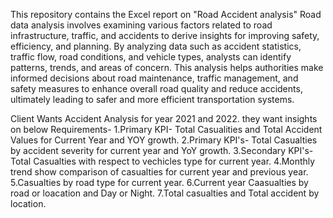 This repository contains the Excel report on "Road Accident analysis"
Road data analysis involves examining various factors related to road infrastructure, traffic, and accidents to derive insights for improving safety, efficiency, and planning.
By analyzing data such as accident statistics, traffic flow, road conditions, and vehicle types, analysts can identify patterns, trends, and areas of concern. 
This analysis helps authorities make informed decisions about road maintenance, traffic management, and safety measures to enhance overall road quality and reduce accidents, ultimately leading to safer and more efficient transportation systems.

Client Wants Accident Analysis for year 2021 and 2022. they want insights on below Requirements-
1.Primary KPI- Total Casualities and Total Accident Values for Current Year and YOY growth.
2.Primary KPI's- Total Casualties by accident severity for current year and YoY growth.
3.Secondary KPI's- Total Casualties with respect to vechicles type for current year.
4.Monthly trend show comparison of casualties for current year and previous year.
5.Casualties by road type for current year.
6.Current year Caasualties by road or loacation and Day or Night.
7.Total casualties and Total accident by location.
